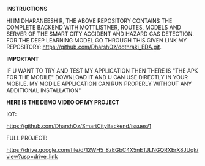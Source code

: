 **INSTRUCTIONS**


HI IM DHARANEESH R,
THE ABOVE REPOSITORY CONTAINS THE COMPLETE BACKEND WITH MQTTLISTNER, ROUTES, MODELS AND SERVER OF THE SMART CITY ACCIDENT AND HAZARD GAS DETECTION. 
FOR THE DEEP LEARNING MODEL GO THROUGH THIS GIVEN LINK MY REPOSITORY: https://github.com/DharshOz/dothraki_EDA.git.

**IMPORTANT**


IF U WANT TO TRY  AND TEST MY APPLICATION THEN THERE IS "THE APK FOR THE MODILE" DOWNLOAD IT AND U CAN USE DIRECTLY IN YOUR MOBILE.
MY MODILE APPLICATION CAN RUN PROPERLY WITHOUT ANY ADDITIONAL INSTALLATION"

**HERE IS THE DEMO VIDEO OF MY PROJECT**


IOT:

https://github.com/DharshOz/SmartCityBackend/issues/1


FULL PROJECT:

https://drive.google.com/file/d/12WH5_8zEGbC4X5nETJLNGQRXErX8JUqk/view?usp=drive_link
